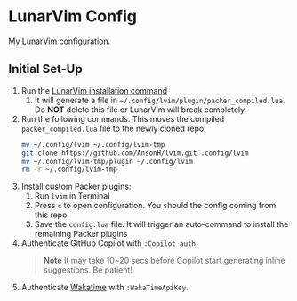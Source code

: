 # LunarVim Config

My [LunarVim](https://www.lunarvim.org/) configuration.

## Initial Set-Up

1. Run the [LunarVim installation command](https://www.lunarvim.org/docs/installation#release)
   1. It will generate a file in `~/.config/lvim/plugin/packer_compiled.lua`. Do **NOT** delete this file or LunarVim will break completely.
2. Run the following commands. This moves the compiled `packer_compiled.lua` file to the newly cloned repo.
   ```sh
   mv ~/.config/lvim ~/.config/lvim-tmp
   git clone https://github.com/AnsonH/lvim.git .config/lvim
   mv ~/.config/lvim-tmp/plugin ~/.config/lvim
   rm -r ~/.config/lvim-tmp
   ```
3. Install custom Packer plugins:
   1. Run `lvim` in Terminal
   2. Press `c` to open configuration. You should the config coming from this repo
   3. Save the `config.lua` file. It will trigger an auto-command to install the remaining Packer plugins
4. Authenticate GitHub Copilot with `:Copilot auth`.
   > **Note** It may take 10~20 secs before Copilot start generating inline suggestions. Be patient!
5. Authenticate [Wakatime](https://wakatime.com/) with `:WakaTimeApiKey`.
